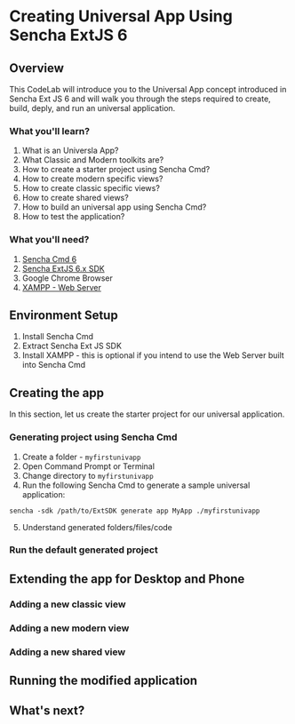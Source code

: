 # Creating Universal App Using Sencha ExtJS 6

## Overview
This CodeLab will introduce you to the Universal App concept introduced in Sencha Ext JS 6 and will walk you through the steps required to create, build, deply, and run an universal application.

### What you'll learn?
1. What is an Universla App?
2. What Classic and Modern toolkits are?
3. How to create a starter project using Sencha Cmd?
4. How to create modern specific views?
5. How to create classic specific views?
6. How to create shared views?
7. How to build an universal app using Sencha Cmd?
8. How to test the application?

### What you'll need?
1. [Sencha Cmd 6](https://www.sencha.com/products/sencha-cmd/)
2. [Sencha ExtJS 6.x SDK](https://www.sencha.com/products/extjs/#overview)
3. Google Chrome Browser
4. [XAMPP - Web Server](https://www.apachefriends.org/index.html)

## Environment Setup
1. Install Sencha Cmd
2. Extract Sencha Ext JS SDK
3. Install XAMPP - this is optional if you intend to use the Web Server built into Sencha Cmd

## Creating the app
In this section, let us create the starter project for our universal application.

### Generating project using Sencha Cmd
1. Create a folder - `myfirstunivapp`
2. Open Command Prompt or Terminal
3. Change directory to `myfirstunivapp`
4. Run the following Sencha Cmd to generate a sample universal application:
```
sencha -sdk /path/to/ExtSDK generate app MyApp ./myfirstunivapp
```
5. Understand generated folders/files/code

### Run the default generated project

## Extending the app for Desktop and Phone

### Adding a new classic view

### Adding a new modern view

### Adding a new shared view

## Running the modified application

## What's next?

